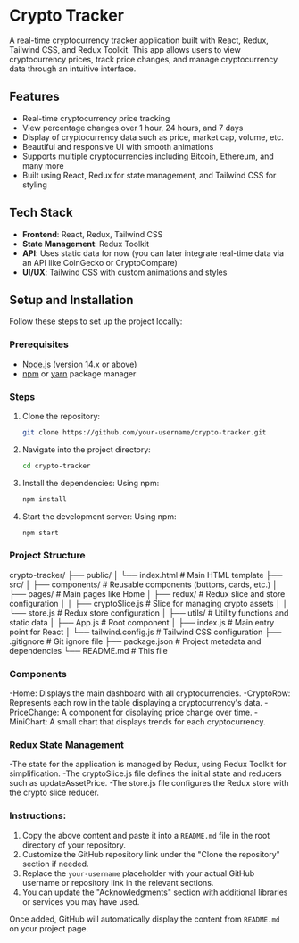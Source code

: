 # Crypto Tracker

A real-time cryptocurrency tracker application built with React, Redux, Tailwind CSS, and Redux Toolkit. This app allows users to view cryptocurrency prices, track price changes, and manage cryptocurrency data through an intuitive interface.

## Features

- Real-time cryptocurrency price tracking
- View percentage changes over 1 hour, 24 hours, and 7 days
- Display of cryptocurrency data such as price, market cap, volume, etc.
- Beautiful and responsive UI with smooth animations
- Supports multiple cryptocurrencies including Bitcoin, Ethereum, and many more
- Built using React, Redux for state management, and Tailwind CSS for styling

## Tech Stack

- **Frontend**: React, Redux, Tailwind CSS
- **State Management**: Redux Toolkit
- **API**: Uses static data for now (you can later integrate real-time data via an API like CoinGecko or CryptoCompare)
- **UI/UX**: Tailwind CSS with custom animations and styles

## Setup and Installation

Follow these steps to set up the project locally:

### Prerequisites

- [Node.js](https://nodejs.org/) (version 14.x or above)
- [npm](https://www.npmjs.com/) or [yarn](https://yarnpkg.com/) package manager

### Steps

1. Clone the repository:
   ```bash
   git clone https://github.com/your-username/crypto-tracker.git
2. Navigate into the project directory:
   ```bash
   cd crypto-tracker
3. Install the dependencies: Using npm:
    ```bash
   npm install
4. Start the development server: Using npm:
   ```bash
   npm start

### Project Structure
crypto-tracker/
├── public/
│   └── index.html              # Main HTML template
├── src/
│   ├── components/             # Reusable components (buttons, cards, etc.)
│   ├── pages/                  # Main pages like Home
│   ├── redux/                  # Redux slice and store configuration
│   │   ├── cryptoSlice.js      # Slice for managing crypto assets
│   │   └── store.js            # Redux store configuration
│   ├── utils/                  # Utility functions and static data
│   ├── App.js                  # Root component
│   ├── index.js                # Main entry point for React
│   └── tailwind.config.js      # Tailwind CSS configuration
├── .gitignore                  # Git ignore file
├── package.json                # Project metadata and dependencies
└── README.md                   # This file

### Components
-Home: Displays the main dashboard with all cryptocurrencies.
-CryptoRow: Represents each row in the table displaying a cryptocurrency's data.
-PriceChange: A component for displaying price change over time.
-MiniChart: A small chart that displays trends for each cryptocurrency.

### Redux State Management
-The state for the application is managed by Redux, using Redux Toolkit for simplification.
-The cryptoSlice.js file defines the initial state and reducers such as updateAssetPrice.
-The store.js file configures the Redux store with the crypto slice reducer.


### Instructions:
1. Copy the above content and paste it into a `README.md` file in the root directory of your repository.
2. Customize the GitHub repository link under the "Clone the repository" section if needed.
3. Replace the `your-username` placeholder with your actual GitHub username or repository link in the relevant sections.
4. You can update the "Acknowledgments" section with additional libraries or services you may have used.

Once added, GitHub will automatically display the content from `README.md` on your project page.
